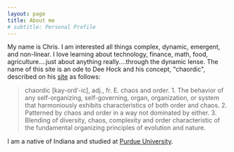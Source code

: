 ```yaml
---
layout: page
title: About me
# subtitle: Personal Profile
---
```


My name is Chris. I am interested all things complex, dynamic, emergent, and non-linear. I love learning about technology, finance, math, food, agriculture....just about anything really....through the dynamic lense. The name of this site is an ode to Dee Hock and his concept, "chaordic", described on his [site](http://www.deewhock.com/) as follows:

> chaordic [kay-ordʹ-ic], adj., fr. E. chaos and order.  1. The behavior of any self-organizing, self-governing, organ, organization, or system that harmoniously exhibits characteristics of both order and chaos.   2.  Patterned by chaos and order in a way not dominated by either.  3.  Blending of diversity, chaos, complexity and order characteristic of the fundamental organizing principles of evolution and nature.

I am a native of Indiana and studied at [Purdue University](purdue.edu).